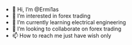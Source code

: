 - 👋 Hi, I’m @Ermi1as
- 👀 I’m interested in forex trading
- 🌱 I’m currently learning electrical engineering
- 💞️ I’m looking to collaborate on forex trading 
- 📫 How to reach me just have wish only 

<!---
Ermi1as/Ermi1as is a ✨ special ✨ repository because its `README.md` (this file) appears on your GitHub profile.
You can click the Preview link to take a look at your changes.
--->
